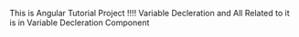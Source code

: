 This is Angular Tutorial Project !!!!
Variable Decleration and All Related to it is in Variable Decleration Component 